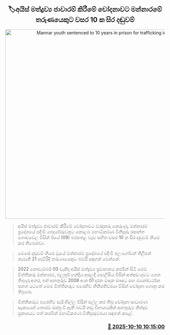 <p align='center'><b><h2 align='center' title='Mannar youth sentenced to 10 years in prison for trafficking ice'>🏷අයිස් මත්ද්‍රව්‍ය ජාවාරම් කිරීමේ චෝදනාවට මන්නාරමේ තරුණයෙකුට වසර 10 ක සිර දඬුවම්</h2></b></p>
<p align='center'><img src='https://helakuru.sgp1.cdn.digitaloceanspaces.com/esana/images/lib/court-2[1].jpg' width='600' alt='Mannar youth sentenced to 10 years in prison for trafficking ice'></p>

> අයිස් මත්ද්‍රව්‍ය ජාවාරම් කිරීමේ චෝදනාවට වරදකරු කෙරුණු, මන්නාරම ප්‍රදේශයේ පදිංචි පෙදරේරුවකුට කොළඹ මහාධිකරණ විනිසුරු රෂාන්ත ගොඩවෙල විසින් ඊයේ (09) බරපතළ වැඩ සහිත වසර 10 ක සිර දඬුවම් නියම කර තිබෙනවා.

> මෙසේ දඬුවම් නියම වූයේ මන්නාරම ප්‍රදේශයේ පදිංචි ඉලංගෝවන් තිලීපන් නැමැති 21 හැවිරිදි තරුණයෙකුට බවයි සඳහන් වෙන්නේ.

> 2022 නොවැම්බර් 03 වැනිදා අයිස් මත්ද්‍රව්‍ය ප්‍රවාහනය කරමින් සිටි මෙම විත්තිකරු මන්නාරම, එලුතූර් හන්දිය අසලදී පොලිසිය විසින් අත්අඩංගුවට ගෙන තිබුණු අතර, ඉන් අනතුරුව 2008 අංක 01 දරන මාදක ඖෂධ සහ මනෝවර්ථක පනත යටතේ මෙම විත්තිකරුට එරෙහිව නීතිපතිවරයා විසින් චෝදනා ගොනු කර තිබුණා.

> විත්තිකරුට එරෙහිව පැමිණිල්ල විසින් එල්ල කර තිබූ චෝදනා සාධාරණ සැකයෙන් තොරව ඔප්පු වී ඇති බවයි නඩු විභාගයකින් අනතුරුව තීන්දුව ප්‍රකාශයට පත් කරමින් මහාධිකරණ විනිසුරුවරයා සඳහන් කළේ.



<h3 align='right'><a href='https://www.helakuru.lk/esana/p/114367/'>📅 2025-10-10 10:15:00</a></h3>
